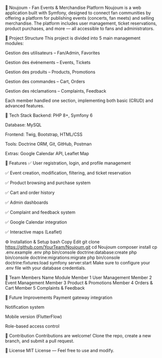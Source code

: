 🌟 Noujoum - Fan Events & Merchandise Platform
Noujoum is a web application built with Symfony, designed to connect fan communities by offering a platform for publishing events (concerts, fan meets) and selling merchandise. The platform includes user management, ticket reservations, product purchases, and more — all accessible to fans and administrators.

📁 Project Structure
This project is divided into 5 main management modules:

Gestion des utilisateurs – Fan/Admin, Favorites

Gestion des événements – Events, Tickets

Gestion des produits – Products, Promotions

Gestion des commandes – Cart, Orders

Gestion des réclamations – Complaints, Feedback

Each member handled one section, implementing both basic (CRUD) and advanced features.

🔧 Tech Stack
Backend: PHP 8+, Symfony 6

Database: MySQL

Frontend: Twig, Bootstrap, HTML/CSS

Tools: Doctrine ORM, Git, GitHub, Postman

Extras: Google Calendar API, Leaflet Map

🚀 Features
✅ User registration, login, and profile management

✅ Event creation, modification, filtering, and ticket reservation

✅ Product browsing and purchase system

✅ Cart and order history

✅ Admin dashboards

✅ Complaint and feedback system

✅ Google Calendar integration

✅ Interactive maps (Leaflet)

⚙️ Installation & Setup
bash
Copy
Edit
git clone https://github.com/YourTeam/Noujoum.git
cd Noujoum
composer install
cp .env.example .env
php bin/console doctrine:database:create
php bin/console doctrine:migrations:migrate
php bin/console doctrine:fixtures:load
symfony server:start
Make sure to configure your .env file with your database credentials.

👥 Team Members
Name	Module
Member 1	User Management
Member 2	Event Management
Member 3	Product & Promotions
Member 4	Orders & Cart
Member 5	Complaints & Feedback



📌 Future Improvements
Payment gateway integration

Notification system

Mobile version (FlutterFlow)

Role-based access control

🤝 Contribution
Contributions are welcome! Clone the repo, create a new branch, and submit a pull request.

📄 License
MIT License — Feel free to use and modify.

